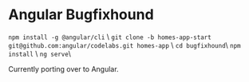 # Angular Bugfixhound
  `npm install -g @angular/cli` \\
  `git clone -b homes-app-start git@github.com:angular/codelabs.git homes-app` \\
  `cd bugfixhound`\\
  `npm install` \\
  `ng serve`\\

  Currently porting over to Angular.

